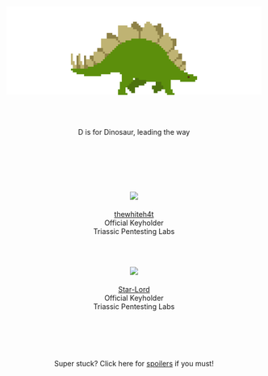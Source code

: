 <br /><br />
<br /><br />

<p align="center">
<img id="stegosaur" src="img/stegosaur.gif">
</p>
<br /><br />
<p align="center">
D is for Dinosaur, leading the way<br class="fossilkey" fossil="classyfied" />
</p>
<br /><br />
<p align="center">
<script class="9c62912b5d1e7b830b10b4302b78c4d2" src="https://w.promofeatures.com/js/timer/9c62912b5d1e7b830b10b4302b78c4d2.js?v=1599417212"></script>
</p><br /><br />
<p align="center">
<img id="twh" width="120" src="img/keyholder.png" /><br /><br /><a href="https://badgr.com/issuers/5f54a21a988cf55d70671e31/badges/5f54cc02409f3f168be9e63a/assertions/5f57fdf7988cf55d706a6ecc?assertionFilter=%7B%22expirationReference%22:%222020-09-10T04:27:53.182Z%22,%22includeExpired%22:false,%22includeRevoked%22:false,%22pageNum%22:0,%22pageSize%22:10,%22query%22:%22%22%7D">thewhiteh4t</a><br />
Official Keyholder<br />Triassic Pentesting Labs</p>

<br /><br /><p align="center">
<img id="Star-Lord" width="120" src="img/keyholder.png"><br /><br /><a href="https://badgr.com/issuers/5f54a21a988cf55d70671e31/badges/5f54cc02409f3f168be9e63a/assertions/5f59a649409f3f168bef02ef?assertionFilter=%7B%22expirationReference%22:%222020-09-10T04:24:36.575Z%22,%22includeExpired%22:false,%22includeRevoked%22:false,%22pageNum%22:0,%22pageSize%22:10,%22query%22:%22%22%7D">Star-Lord</a><br />
Official Keyholder<br />Triassic Pentesting Labs</p>

<br /><br />
<br /><br />
<p align="center">Super stuck? Click here for <a href="spoilers5">spoilers</a> if you must!</p>
<br />

